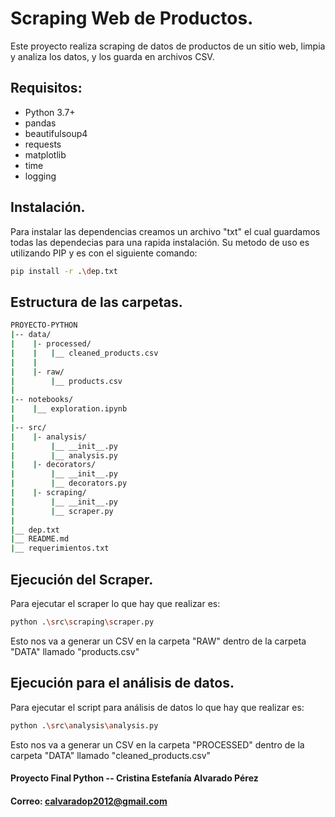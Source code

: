 
# Scraping Web de Productos.

Este proyecto realiza scraping de datos de productos de un sitio web, limpia y analiza los datos, y los guarda en archivos CSV.

## Requisitos:

- Python 3.7+
- pandas
- beautifulsoup4
- requests
- matplotlib
- time
- logging

## Instalación.

Para instalar las dependencias creamos un archivo "txt" el cual guardamos todas las dependecias para una rapida instalación.
Su metodo de uso es utilizando PIP y es con el siguiente comando:

````bash
pip install -r .\dep.txt
````

## Estructura de las carpetas.

````bash
PROYECTO-PYTHON
|-- data/
|    |- processed/
|    |   |__ cleaned_products.csv    
|    |
|    |- raw/
|        |__ products.csv
|
|-- notebooks/
|    |__ exploration.ipynb
|
|-- src/
|    |- analysis/
|        |__ __init__.py
|        |__ analysis.py
|    |- decorators/
|        |__ __init__.py
|        |__ decorators.py
|    |- scraping/
|        |__ __init__.py
|        |__ scraper.py
| 
|__ dep.txt
|__ README.md
|__ requerimientos.txt    
````

## Ejecución del Scraper.

Para ejecutar el scraper lo que hay que realizar es:

````bash
python .\src\scraping\scraper.py
````

Esto nos va a generar un CSV en la carpeta "RAW" dentro de la carpeta "DATA" llamado "products.csv"

## Ejecución para el análisis de datos.

Para ejecutar el script para análisis de datos lo que hay que realizar es:

````bash
python .\src\analysis\analysis.py
````

Esto nos va a generar un CSV en la carpeta "PROCESSED" dentro de la carpeta "DATA" llamado "cleaned_products.csv"


#### Proyecto Final Python -- Cristina Estefanía Alvarado Pérez
#### Correo: calvaradop2012@gmail.com
